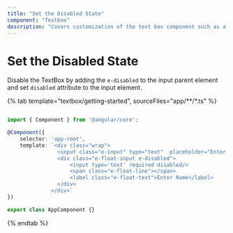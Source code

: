 ```yaml
---
title: "Set the Disabled State"
component: "Textbox"
description: "Covers customization of the text box component such as a rounded corner, disabled, read-only state, background color, and font color."
---
```


# Set the Disabled State

Disable the TextBox by adding the `e-disabled` to the input parent element and set `disabled` attribute to the input element.

{% tab template="textbox/getting-started", sourceFiles="app/**/*.ts" %}

```typescript

import { Component } from '@angular/core';

@Component({
    selector: 'app-root',
    template: `<div class="wrap">
                <input class="e-input" type="text"  placeholder="Enter Name" disabled />
                <div class="e-float-input e-disabled">
                    <input type='text' required disabled/>
                    <span class="e-float-line"></span>
                    <label class="e-float-text">Enter Name</label>
                </div>
              </div>`
})

export class AppComponent {}
```

{% endtab %}
